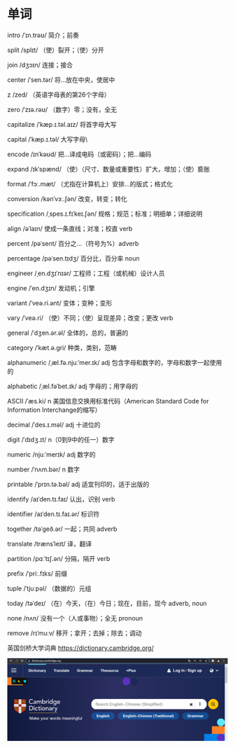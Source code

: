 # 单词

intro /ˈɪn.trəʊ/  简介；前奏

split /splɪt/ （使）裂开；（使）分开

join /dʒɔɪn/  连接；接合

center /ˈsen.tər/   将…放在中央，使居中

z  /zed/  （英语字母表的第26个字母）

zero /ˈzɪə.rəʊ/ （数字）零；没有，全无



capitalize /ˈkæp.ɪ.təl.aɪz/  将首字母大写

capital /ˈkæp.ɪ.təl/  大写字母\

encode /ɪnˈkəʊd/  把…译成电码（或密码）；把…编码

expand /ɪkˈspænd/  （使）（尺寸、数量或重要性）扩大，增加；（使）膨胀

format /ˈfɔː.mæt/ （尤指在计算机上）安排…的版式；格式化

conversion /kənˈvɜː.ʃən/ 改变，转变；转化

specification /ˌspes.ɪ.fɪˈkeɪ.ʃən/  规格；规范；标准；明细单；详细说明

align /əˈlaɪn/ 使成一条直线；对准；校直 verb

percent /pəˈsent/ 百分之…（符号为%）adverb 

percentage /pəˈsen.tɪdʒ/ 百分比，百分率 noun



engineer /ˌen.dʒɪˈnɪər/ 工程师；工程（或机械）设计人员

engine /ˈen.dʒɪn/ 发动机；引擎

variant /ˈveə.ri.ənt/ 变体；变种；变形

vary /ˈveə.ri/ （使）不同；（使）呈现差异；改变；更改 verb

general /ˈdʒen.ər.əl/ 全体的，总的，普遍的

category /ˈkæt.ə.ɡri/ 种类，类别，范畴

alphanumeric  /ˌæl.fə.njuːˈmer.ɪk/ adj 包含字母和数字的，字母和数字一起使用的

alphabetic  /ˌæl.fəˈbet.ɪk/ adj 字母的；用字母的

ASCII /ˈæs.ki/  n  美国信息交换用标准代码（American Standard Code for Information Interchange的缩写）

decimal  /ˈdes.ɪ.məl/ adj 十进位的

digit /ˈdɪdʒ.ɪt/  n（0到9中的任一）数字

numeric /njuːˈmerɪk/ adj 数字的

number /ˈnʌm.bər/  n 数字

printable /ˈprɪn.tə.bəl/ adj 适宜刊印的，适于出版的

identify /aɪˈden.tɪ.faɪ/ 认出，识别 verb

identifier /aɪˈden.tɪ.faɪ.ər/  标识符



together /təˈɡeð.ər/ 一起；共同 adverb

translate /trænsˈleɪt/ 译，翻译

partition /pɑːˈtɪʃ.ən/ 分隔，隔开 verb

prefix  /ˈpriː.fɪks/ 前缀

tuple  /ˈtjuːpəl/ （数据的）元组

today /təˈdeɪ/ （在）今天，（在）今日；现在，目前，现今 adverb, noun

none /nʌn/ 没有一个（人或事物）；全无 pronoun

remove /rɪˈmuːv/ 移开；拿开；去掉；除去；调动







英国剑桥大学词典 https://dictionary.cambridge.org/

![image-20220118120508025](image/image-20220118120508025.png)
